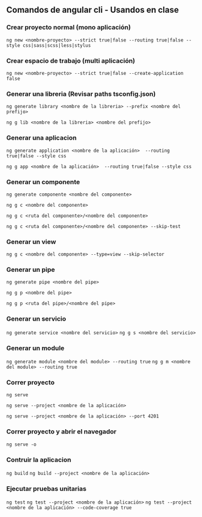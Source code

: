 
## Comandos de angular cli - Usandos en clase

### Crear proyecto normal (mono aplicación)

`ng new <nombre-proyecto> --strict true|false --routing true|false --style css|sass|scss|less|stylus`

### Crear espacio de trabajo (multi aplicación)

`ng new <nombre-proyecto> --strict true|false --create-application false`

### Generar una libreria (Revisar paths tsconfig.json)

`ng generate library <nombre de la libreria> --prefix <nombre del prefijo>`

`ng g lib <nombre de la libreria> <nombre del prefijo>`

### Generar una aplicacion 

`ng generate application <nombre de la aplicación>  --routing true|false --style css`

`ng g app <nombre de la aplicación>  --routing true|false --style css`

###  Generar un componente

`ng generate componente <nombre del componente>`

`ng g c <nombre del componente>`

`ng g c <ruta del componente>/<nombre del componente>`

`ng g c <ruta del componente>/<nombre del componente> --skip-test`

###  Generar un view

`ng g c <nombre del componente> --type=view --skip-selector`

###  Generar un pipe

`ng generate pipe <nombre del pipe>`

`ng g p <nombre del pipe>`

`ng g p <ruta del pipe>/<nombre del pipe>`

###  Generar un servicio

`ng generate service <nombre del servicio>`
`ng g s <nombre del servicio>`

###  Generar un module

`ng generate module <nombre del module> --routing true`
`ng g m <nombre del module> --routing true`

###  Correr proyecto

`ng serve`

`ng serve --project <nombre de la aplicación>`

`ng serve --project <nombre de la aplicación> --port 4201`

###  Correr proyecto y abrir el navegador

`ng serve -o`

###  Contruir la aplicacion

`ng build`
`ng build --project <nombre de la aplicación>`

###  Ejecutar pruebas unitarias

`ng test`
`ng test --project <nombre de la aplicación>`
`ng test --project <nombre de la aplicación> --code-coverage true`


